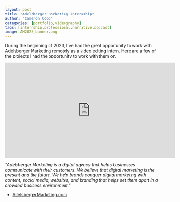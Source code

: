 ```yaml
---
layout: post
title: "Adelsberger Marketing Internship"
author: "Cameron Cobb"
categories: [portfolio,videography]
tags: [internship,professional,narrative,podcast]
image: AM2023_banner.png
---
```



During the beginning of 2023, I've had the great opportunity to work with Adelsberger Marketing remotely as a video editing intern.
Here are a few of the projects I had the opportunity to work with them on.

<div style="text-align: center" >
<iframe width="560" height="315" src="https://www.youtube.com/embed/A-52D3Qi0XM?controls=0" title="YouTube video player" frameborder="0" allow="accelerometer; autoplay; clipboard-write; encrypted-media; gyroscope; picture-in-picture; web-share" allowfullscreen></iframe>
</div>

*"Adelsberger Marketing is a digital agency that helps businesses communicate with their customers. We believe that digital marketing is the present and the future. We help brands conquer digital marketing with content, social media, websites, and branding that helps set them apart in a crowded business environment."*
- <a href="https://kadelsberger.com/" class="text-danger" target="_blank">AdelsbergerMarketing.com</a>
